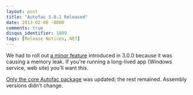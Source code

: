 ```yaml
---
layout: post
title: "Autofac 3.0.1 Released"
date: 2013-02-08 -0800
comments: true
disqus_identifier: 1809
tags: [Release Notices,.NET]
---
```

We had to roll out [a minor
feature](https://code.google.com/p/autofac/issues/detail?id=397)
introduced in 3.0.0 because it was causing a memory leak. If you're
running a long-lived app (Windows service, web site) you'll want this.

[Only the core Autofac package](https://nuget.org/packages/Autofac) was
updated; the rest remained. Assembly versions didn't change.

